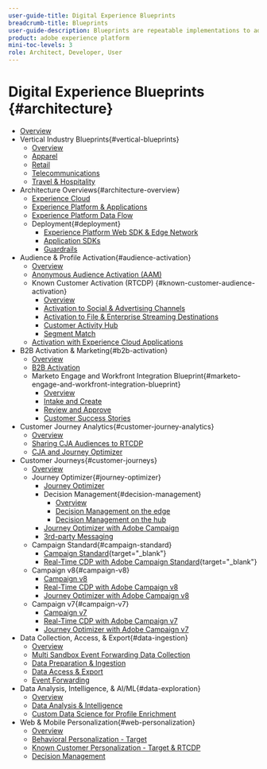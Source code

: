```yaml
---
user-guide-title: Digital Experience Blueprints
breadcrumb-title: Blueprints 
user-guide-description: Blueprints are repeatable implementations to address established business problems and contain architecture diagrams, technical considerations, and relevant documentation links.
product: adobe experience platform
mini-toc-levels: 3
role: Architect, Developer, User
---
```


# Digital Experience Blueprints {#architecture}

+ [Overview](/help/blueprints/overview.md)
+ Vertical Industry Blueprints{#vertical-blueprints}
  + [Overview](/help/blueprints/vertical-blueprints/overview.md)
  + [Apparel](/help/blueprints/vertical-blueprints/apparel.md)
  + [Retail](/help/blueprints/vertical-blueprints/retail.md)
  + [Telecommunications](/help/blueprints/vertical-blueprints/telecommunications.md)
  + [Travel & Hospitality](/help/blueprints/vertical-blueprints/travel-hospitality.md)
+ Architecture Overviews{#architecture-overview}
  + [Experience Cloud](/help/blueprints/experience-platform/experience-cloud.md)
  + [Experience Platform & Applications](/help/blueprints/experience-platform/platform-applications.md)
  + [Experience Platform Data Flow](/help/blueprints/experience-platform/platform-data-flow.md)
  + Deployment{#deployment}
    + [Experience Platform Web SDK & Edge Network](/help/blueprints/experience-platform/deployment/websdk.md)
    + [Application SDKs](/help/blueprints/experience-platform/deployment/appsdk.md)
    + [Guardrails](/help/blueprints/experience-platform/deployment/guardrails.md)
+ Audience & Profile Activation{#audience-activation}
  + [Overview](/help/blueprints/audience-activation/overview.md)
  + [Anonymous Audience Activation (AAM)](/help/blueprints/audience-activation/anonymous.md)
  + Known Customer Activation (RTCDP) {#known-customer-audience-activation}
    + [Overview](/help/blueprints/audience-activation/known.md)
    + [Activation to Social & Advertising Channels](/help/blueprints/audience-activation/advertising-activation.md)
    + [Activation to File & Enterprise Streaming Destinations](/help/blueprints/audience-activation/enterprise-destinations.md)
    + [Customer Activity Hub](/help/blueprints/audience-activation/customer-activity.md)
    + [Segment Match](/help/blueprints/audience-activation/segment-match.md)
  + [Activation with Experience Cloud Applications](/help/blueprints/audience-activation/platform-and-applications.md)
+ B2B Activation & Marketing{#b2b-activation}
  + [Overview](/help/blueprints/b2b/overview.md)
  + [B2B Activation](/help/blueprints/b2b/b2bactivation.md)
  + Marketo Engage and Workfront Integration Blueprint{#marketo-engage-and-workfront-integration-blueprint}
    + [Overview](/help/blueprints/b2b/marketo-engage-and-workfront-integration-blueprint/overview.md)
    + [Intake and Create](/help/blueprints/b2b/marketo-engage-and-workfront-integration-blueprint/intake-and-create.md)
    + [Review and Approve](/help/blueprints/b2b/marketo-engage-and-workfront-integration-blueprint/review-and-approve-blueprint.md)
    + [Customer Success Stories](/help/blueprints/b2b/marketo-engage-and-workfront-integration-blueprint/customer-success-stories.md)
+ Customer Journey Analytics{#customer-journey-analytics}
  + [Overview](/help/blueprints/customer-journey-analytics/overview.md)
  + [Sharing CJA Audiences to RTCDP](/help/blueprints/customer-journey-analytics/cja-rtcdp.md)
  + [CJA and Journey Optimizer](/help/blueprints/customer-journey-analytics/cja-ajo.md)
+ Customer Journeys{#customer-journeys}
  + [Overview](/help/blueprints/customer-journeys/overview.md)
  + Journey Optimizer{#journey-optimizer}
    + [Journey Optimizer](/help/blueprints/customer-journeys/journey-optimizer.md)
    + Decision Management{#decision-management}
      + [Overview](/help/blueprints/customer-journeys/decision_management/decision-management-overview.md)
      + [Decision Management on the edge](/help/blueprints/customer-journeys/decision_management/decision-management-edge.md)
      + [Decision Management on the hub](/help/blueprints/customer-journeys/decision_management/decision-management-hub.md)  
    + [Journey Optimizer with Adobe Campaign](/help/blueprints/customer-journeys/ajo-and-campaign.md)
    + [3rd-party Messaging](/help/blueprints/customer-journeys/3rd-party-messaging.md)
  + Campaign Standard{#campaign-standard}
    + [Campaign Standard](https://experienceleague.adobe.com/docs/campaign-standard.html){target="_blank"}
    + [Real-Time CDP with Adobe Campaign Standard](https://experienceleague.adobe.com/docs/campaign-standard/using/integrating-with-adobe-cloud/adobe-experience-platform/aep-sources-destinations/get-started-sources-destinations.html){target="_blank"}
  + Campaign v8{#campaign-v8}
    + [Campaign v8](/help/blueprints/customer-journeys/campaign-v8.md)
    + [Real-Time CDP with Adobe Campaign v8](/help/blueprints/customer-journeys/rtcdp-and-campaign-v8.md)
    + [Journey Optimizer with Adobe Campaign v8](/help/blueprints/customer-journeys/ajo-and-campaign-v8.md)
  + Campaign v7{#campaign-v7}
    + [Campaign v7](/help/blueprints/customer-journeys/campaign-v7.md)
    + [Real-Time CDP with Adobe Campaign v7](/help/blueprints/customer-journeys/rtcdp-and-campaign.md)
    + [Journey Optimizer with Adobe Campaign v7](/help/blueprints/customer-journeys/ajo-and-campaign-v7.md)
+ Data Collection, Access, & Export{#data-ingestion}
  + [Overview](/help/blueprints/data-ingestion/overview.md)
  + [Multi Sandbox Event Forwarding Data Collection](/help/blueprints/data-ingestion/multi-sandbox-event-forwarding.md)
  + [Data Preparation & Ingestion](/help/blueprints/data-ingestion/ingestion.md)
  + [Data Access & Export](/help/blueprints/data-ingestion/egress.md)
  + [Event Forwarding](/help/blueprints/data-ingestion/server-side-collection.md)
+ Data Analysis, Intelligence, & AI/ML{#data-exploration}
  + [Overview](/help/blueprints/data-insights/overview.md)
  + [Data Analysis & Intelligence](/help/blueprints/data-insights/analysis.md)
  + [Custom Data Science for Profile Enrichment](/help/blueprints/data-insights/data-science.md)
+ Web & Mobile Personalization{#web-personalization}
  + [Overview](/help/blueprints/web-personalization/overview.md)
  + [Behavioral Personalization - Target](/help/blueprints/web-personalization/behavioral.md)
  + [Known Customer Personalization - Target & RTCDP](/help/blueprints/web-personalization/known-personalization.md)
  + [Decision Management](/help/blueprints/web-personalization/decision-management-edge.md)